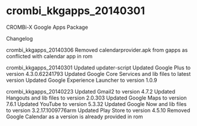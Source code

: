 crombi_kkgapps_20140301
=======================

CROMBi-X Google Apps Package

Changelog

crombi_kkgapps_20140306
Removed calendarprovider.apk from gapps as conflicted with calendar app in rom

crombi_kkgapps_20140301
Updated updater-script
Updated Google Plus to version 4.3.0.62241793
Updated Google Core Services and lib files to latest version 
Updated Google Experience Launcher to version 1.0.9

crombi_kkgapps_20140223
Updated Gmail2 to version 4.7.2
Updated Hangouts and lib files to version 2.0.303
Updated Google Maps to version 7.6.1
Updated YouTube to version 5.3.32
Updated Google Now and lib files to version 3.2.17.1009776arm
Updated Play Store to version 4.5.10
Removed Google Calendar as a version is already provided in rom
